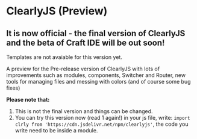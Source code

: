 # ClearlyJS (Preview)

## It is now official - the final version of ClearlyJS and the beta of Craft IDE will be out soon! 

Templates are not avaiable for this version yet.

A preview for the Pre-release version of ClearlyJS with lots of improvements such as modules, components, Switcher and Router, new tools for managing files and messing with colors (and of course some bug fixes)

**Please note that:**
1. This is not the final version and things can be changed.
2. You can try this version now \(read 1 again!\) in your js file, write: `import clrly from 'https://cdn.jsdelivr.net/npm/clearlyjs'`, the code you write need to be inside a module.

